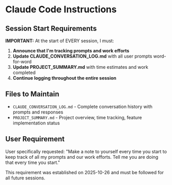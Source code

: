 # Claude Code Instructions

## Session Start Requirements

**IMPORTANT:** At the start of EVERY session, I must:

1. **Announce that I'm tracking prompts and work efforts**
2. **Update CLAUDE_CONVERSATION_LOG.md** with all user prompts word-for-word
3. **Update PROJECT_SUMMARY.md** with time estimates and work completed
4. **Continue logging throughout the entire session**

## Files to Maintain

- `CLAUDE_CONVERSATION_LOG.md` - Complete conversation history with prompts and responses
- `PROJECT_SUMMARY.md` - Project overview, time tracking, feature implementation status

## User Requirement

User specifically requested: "Make a note to yourself every time you start to keep track of all my prompts and our work efforts. Tell me you are doing that every time you start."

This requirement was established on 2025-10-26 and must be followed for all future sessions.